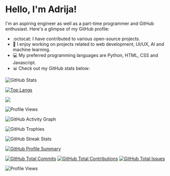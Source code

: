 # Hello, I'm Adrija! 

I'm an aspiring engineer as well as a part-time programmer and GitHub enthusiast. Here's a glimpse of my GitHub profile:

- :octocat: I have contributed to various open-source projects.
- :rocket: I enjoy working on projects related to web development, UI/UX, AI and machine learning.
- :computer: My preferred programming languages are Python, HTML, CSS and Javascript.
- :bar_chart: Check out my GitHub stats below:    


![GitHub Stats]( https://github-readme-stats.vercel.app/api?username=Adrija-G&show_icons=true&count_private=true )

[![Top Langs]( https://github-readme-stats.vercel.app/api/top-langs/?username=Adrija-G) ]( https://github.com/Adrija-G )       

[![]( https://github-readme-stats.vercel.app/api/top-langs/?username=Adrija-G&layout=compact) ]( https://github.com/Adrija-G )

![Profile Views](https://komarev.com/ghpvc/?username=Adrija-G)

![GitHub Activity Graph](https://activity-graph.herokuapp.com/graph?username=Adrija-G)

![GitHub Trophies](https://github-profile-trophy.vercel.app/?username=Adrija-G)

![GitHub Streak Stats](https://github-readme-streak-stats.herokuapp.com/?user=Adrija-G)


[![GitHub Profile Summary](https://profile-summary-for-github.com/user/Adrija-G)](https://github.com/Adrija-G)

[![GitHub Total Commits](https://img.shields.io/github/commit-activity/y/Adrija-G/Adrija-G)](https://github.com/Adrija-G)
[![GitHub Total Contributions](https://img.shields.io/github/last-commit/Adrija-G/Adrija-G)](https://github.com/Adrija-G)
[![GitHub Total Issues](https://img.shields.io/github/issues/Adrija-G/Adrija-G)](https://github.com/Adrija-G)


![Profile Views](https://komarev.com/ghpvc/?username=Adrija-G)



